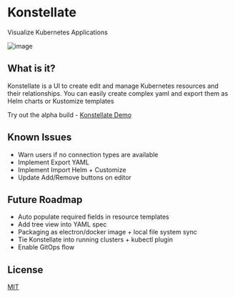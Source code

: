 # Konstellate

Visualize Kubernetes Applications

![image](https://user-images.githubusercontent.com/3777243/57480607-37d22a00-726e-11e9-975f-131989250a22.png)

## What is it?

Konstellate is a UI to create edit and manage Kubernetes resources and their relationships. You can easily create complex yaml and export them as Helm charts or Kustomize templates

Try out the alpha build - [Konstellate Demo](https://konstellate.io/demo)


## Known Issues

* Warn users if no connection types are available
* Implement Export YAML
* Implement Import Helm + Customize
* Update Add/Remove buttons on editor

## Future Roadmap

* Auto populate required fields in resource templates
* Add tree view into YAML spec
* Packaging as electron/docker image + local file system sync
* Tie Konstellate into running clusters + kubectl plugin
* Enable GitOps flow

## License
[MIT](https://choosealicense.com/licenses/mit/)
